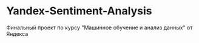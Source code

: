 # Yandex-Sentiment-Analysis
Финальный проект по курсу "Машинное обучение и анализ данных" от Яндекса
